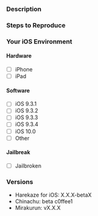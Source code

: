 <!--
GitHub Issueテンプレートによって、Issueの構造を定義してあります。
このフォーマットに従ったIssueを投稿してください。
プレビューで表示されないコメントは削除してもらっても構いません。
コメントは現状日本語で書かれていますが、これはHarekaze for iOSが日本国内向けであるためです。
日本語を母国語としない利用者が増えたら英語のコメントを付けたバージョンを作成する予定でいます。
-->

<!--
疑問の投稿・改善や新機能の要望をする前にすでに同じような内容のIssueが建っていないかを確認してください。
もしそのようなIssueを見つけたらそこにコメントを残してリアクションを求めてください。
似ているが別の問題で引っかかっている場合、そのIssue番号を #1 のように引用して、
本文中に関連していることを示してください。
-->

### Description

<!-- ここに内容を書く -->

<!--
1024文字を超えたり、画像を3枚以上添付した場合など、この項目が縦に長くなってしまった場合、
### Descriptionの前に
### TL;DR
を追加して256文字程度の要約を書いてください。
-->




<!--
以下は、問題が発生した場合のテンプレートです。
要望やアイデアの投稿の場合は必要ないので削除してください。
-->

### Steps to Reproduce
<!--
問題が発生した場合は、この項目に問題の再現手法を、もしくは問題が発生するまでに行った手順を
わかる範囲でできるだけ詳しく書いてください。順番付き箇条書きで書くのが望ましいです。
-->

### Your iOS Environment
<!-- 問題が発生した環境に該当する項目の[ ] の中に"x" を書いてチェックしてください。 -->
#### Hardware
- [ ] iPhone
- [ ] iPad

#### Software
- [ ] iOS 9.3.1
- [ ] iOS 9.3.2
- [ ] iOS 9.3.3
- [ ] iOS 9.3.4
- [ ] iOS 10.0
- [ ] Other

#### Jailbreak
- [ ] Jailbroken

### Versions
<!-- 問題が発生したバージョンを記入してください。 -->
- Harekaze for iOS: X.X.X-betaX
- Chinachu: beta c0ffee1
- Mirakurun: vX.X.X

<!-- build version, git tag or SHA-1 commit hash -->
<!-- in package.json -->
